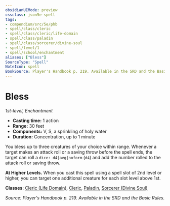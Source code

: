 ```yaml
---
obsidianUIMode: preview
cssclass: json5e-spell
tags:
- compendium/src/5e/phb
- spell/class/cleric
- spell/class/cleric/life-domain
- spell/class/paladin
- spell/class/sorcerer/divine-soul
- spell/level/1
- spell/school/enchantment
aliases: ["Bless"]
SourceType: "Spell"
NoteIcon: spell
BookSource: Player's Handbook p. 219. Available in the SRD and the Basic Rules.
---
```

# Bless
*1st-level, Enchantment*  

- **Casting time:** 1 action
- **Range:** 30 feet
- **Components:** V, S, a sprinkling of holy water
- **Duration:** Concentration, up to 1 minute

You bless up to three creatures of your choice within range. Whenever a target makes an attack roll or a saving throw before the spell ends, the target can roll a `dice: d4|avg|noform` (`d4`) and add the number rolled to the attack roll or saving throw.

**At Higher Levels.** When you cast this spell using a spell slot of 2nd level or higher, you can target one additional creature for each slot level above 1st.

**Classes**: [Cleric (Life Domain)](/3-Mechanics/CLI/classes/cleric-life-domain.md), [Cleric](/3-Mechanics/CLI/classes/cleric.md), [Paladin](/3-Mechanics/CLI/classes/paladin.md), [Sorcerer (Divine Soul)](/3-Mechanics/CLI/classes/sorcerer-divine-soul-xge.md)

*Source: Player's Handbook p. 219. Available in the SRD and the Basic Rules.*